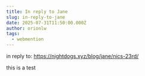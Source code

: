 ```yaml
---
title: In reply to Jane
slug: in-reply-to-jane
date: 2025-07-31T11:50:00.000Z
author: orionlw
tags:
  - webmention
---
```

in reply to: <https://nightdogs.xyz/blog/jane/nics-23rd/>

this is a test
